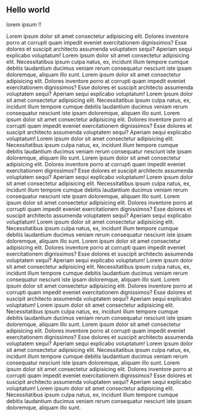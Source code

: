 ## Hello world
lorem ipsum !!

Lorem ipsum dolor sit amet consectetur adipisicing elit. Dolores inventore porro at corrupti quam impedit eveniet exercitationem dignissimos? Esse dolores et suscipit architecto assumenda voluptatem sequi? Aperiam sequi explicabo voluptatum! Lorem ipsum dolor sit amet consectetur adipisicing elit. Necessitatibus ipsum culpa natus, ex, incidunt illum tempore cumque debitis laudantium ducimus veniam rerum consequatur nesciunt iste ipsam doloremque, aliquam illo sunt.
Lorem ipsum dolor sit amet consectetur adipisicing elit. Dolores inventore porro at corrupti quam impedit eveniet exercitationem dignissimos? Esse dolores et suscipit architecto assumenda voluptatem sequi? Aperiam sequi explicabo voluptatum! Lorem ipsum dolor sit amet consectetur adipisicing elit. Necessitatibus ipsum culpa natus, ex, incidunt illum tempore cumque debitis laudantium ducimus veniam rerum consequatur nesciunt iste ipsam doloremque, aliquam illo sunt.
Lorem ipsum dolor sit amet consectetur adipisicing elit. Dolores inventore porro at corrupti quam impedit eveniet exercitationem dignissimos? Esse dolores et suscipit architecto assumenda voluptatem sequi? Aperiam sequi explicabo voluptatum! Lorem ipsum dolor sit amet consectetur adipisicing elit. Necessitatibus ipsum culpa natus, ex, incidunt illum tempore cumque debitis laudantium ducimus veniam rerum consequatur nesciunt iste ipsam doloremque, aliquam illo sunt.
Lorem ipsum dolor sit amet consectetur adipisicing elit. Dolores inventore porro at corrupti quam impedit eveniet exercitationem dignissimos? Esse dolores et suscipit architecto assumenda voluptatem sequi? Aperiam sequi explicabo voluptatum! Lorem ipsum dolor sit amet consectetur adipisicing elit. Necessitatibus ipsum culpa natus, ex, incidunt illum tempore cumque debitis laudantium ducimus veniam rerum consequatur nesciunt iste ipsam doloremque, aliquam illo sunt.
Lorem ipsum dolor sit amet consectetur adipisicing elit. Dolores inventore porro at corrupti quam impedit eveniet exercitationem dignissimos? Esse dolores et suscipit architecto assumenda voluptatem sequi? Aperiam sequi explicabo voluptatum! Lorem ipsum dolor sit amet consectetur adipisicing elit. Necessitatibus ipsum culpa natus, ex, incidunt illum tempore cumque debitis laudantium ducimus veniam rerum consequatur nesciunt iste ipsam doloremque, aliquam illo sunt.
Lorem ipsum dolor sit amet consectetur adipisicing elit. Dolores inventore porro at corrupti quam impedit eveniet exercitationem dignissimos? Esse dolores et suscipit architecto assumenda voluptatem sequi? Aperiam sequi explicabo voluptatum! Lorem ipsum dolor sit amet consectetur adipisicing elit. Necessitatibus ipsum culpa natus, ex, incidunt illum tempore cumque debitis laudantium ducimus veniam rerum consequatur nesciunt iste ipsam doloremque, aliquam illo sunt.
Lorem ipsum dolor sit amet consectetur adipisicing elit. Dolores inventore porro at corrupti quam impedit eveniet exercitationem dignissimos? Esse dolores et suscipit architecto assumenda voluptatem sequi? Aperiam sequi explicabo voluptatum! Lorem ipsum dolor sit amet consectetur adipisicing elit. Necessitatibus ipsum culpa natus, ex, incidunt illum tempore cumque debitis laudantium ducimus veniam rerum consequatur nesciunt iste ipsam doloremque, aliquam illo sunt.
Lorem ipsum dolor sit amet consectetur adipisicing elit. Dolores inventore porro at corrupti quam impedit eveniet exercitationem dignissimos? Esse dolores et suscipit architecto assumenda voluptatem sequi? Aperiam sequi explicabo voluptatum! Lorem ipsum dolor sit amet consectetur adipisicing elit. Necessitatibus ipsum culpa natus, ex, incidunt illum tempore cumque debitis laudantium ducimus veniam rerum consequatur nesciunt iste ipsam doloremque, aliquam illo sunt.
Lorem ipsum dolor sit amet consectetur adipisicing elit. Dolores inventore porro at corrupti quam impedit eveniet exercitationem dignissimos? Esse dolores et suscipit architecto assumenda voluptatem sequi? Aperiam sequi explicabo voluptatum! Lorem ipsum dolor sit amet consectetur adipisicing elit. Necessitatibus ipsum culpa natus, ex, incidunt illum tempore cumque debitis laudantium ducimus veniam rerum consequatur nesciunt iste ipsam doloremque, aliquam illo sunt.
